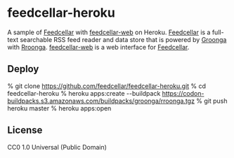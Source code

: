 # feedcellar-heroku

A sample of [Feedcellar][] with [feedcellar-web][] on Heroku. [Feedcellar][] is a full-text searchable RSS feed reader and data store that is powered by [Groonga][] with [Rroonga][]. [feedcellar-web][] is a web interface for [Feedcellar][].

[Feedcellar]:http://myokoym.net/feedcellar/
[feedcellar-web]:https://github.com/feedcellar/feedcellar-web
[Groonga]:http://groonga.org/
[Rroonga]:http://ranguba.org/#about-rroonga

## Deploy

% git clone https://github.com/feedcellar/feedcellar-heroku.git
% cd feedcellar-heroku
% heroku apps:create --buildpack https://codon-buildpacks.s3.amazonaws.com/buildpacks/groonga/rroonga.tgz
% git push heroku master
% heroku apps:open

## License

CC0 1.0 Universal (Public Domain)
